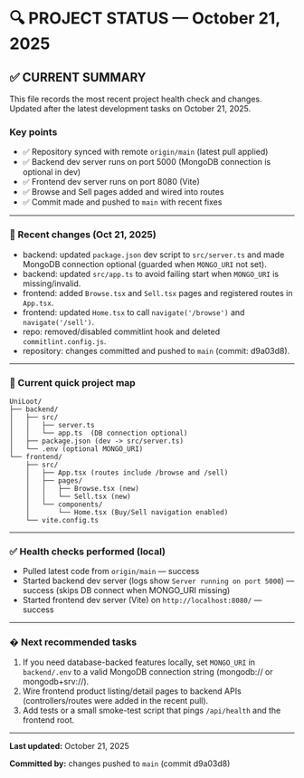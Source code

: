 # 🔍 PROJECT STATUS — October 21, 2025

## ✅ CURRENT SUMMARY

This file records the most recent project health check and changes. Updated after the latest development tasks on October 21, 2025.

### Key points
- ✅ Repository synced with remote `origin/main` (latest pull applied)
- ✅ Backend dev server runs on port 5000 (MongoDB connection is optional in dev)
- ✅ Frontend dev server runs on port 8080 (Vite)
- ✅ Browse and Sell pages added and wired into routes
- ✅ Commit made and pushed to `main` with recent fixes

---

### 🔧 Recent changes (Oct 21, 2025)

- backend: updated `package.json` dev script to `src/server.ts` and made MongoDB connection optional (guarded when `MONGO_URI` not set).
- backend: updated `src/app.ts` to avoid failing start when `MONGO_URI` is missing/invalid.
- frontend: added `Browse.tsx` and `Sell.tsx` pages and registered routes in `App.tsx`.
- frontend: updated `Home.tsx` to call `navigate('/browse')` and `navigate('/sell')`.
- repo: removed/disabled commitlint hook and deleted `commitlint.config.js`.
- repository: changes committed and pushed to `main` (commit: d9a03d8).

---

### 📁 Current quick project map

```
UniLoot/
├── backend/
│   ├── src/
│   │   ├── server.ts
│   │   └── app.ts  (DB connection optional)
│   ├── package.json (dev -> src/server.ts)
│   └── .env (optional MONGO_URI)
└── frontend/
    ├── src/
    │   ├── App.tsx (routes include /browse and /sell)
    │   ├── pages/
    │   │   ├── Browse.tsx (new)
    │   │   └── Sell.tsx (new)
    │   └── components/
    │       └── Home.tsx (Buy/Sell navigation enabled)
    └── vite.config.ts
```

---

### ✅ Health checks performed (local)

- Pulled latest code from `origin/main` — success
- Started backend dev server (logs show `Server running on port 5000`) — success (skips DB connect when MONGO_URI missing)
- Started frontend dev server (Vite) on `http://localhost:8080/` — success

---

### � Next recommended tasks

1. If you need database-backed features locally, set `MONGO_URI` in `backend/.env` to a valid MongoDB connection string (mongodb:// or mongodb+srv://).
2. Wire frontend product listing/detail pages to backend APIs (controllers/routes were added in the recent pull).
3. Add tests or a small smoke-test script that pings `/api/health` and the frontend root.

---

**Last updated:** October 21, 2025

**Committed by:** changes pushed to `main` (commit d9a03d8)
